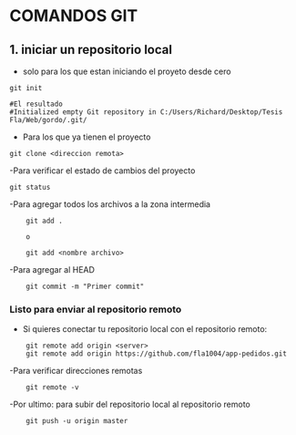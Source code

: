 # COMANDOS GIT

## 1. iniciar un repositorio local

- solo para los que estan iniciando el proyeto desde cero

```
git init

#El resultado 
#Initialized empty Git repository in C:/Users/Richard/Desktop/Tesis Fla/Web/gordo/.git/

```

- Para los que ya tienen el proyecto 

```
git clone <direccion remota>
```

-Para verificar el estado de cambios del proyecto 

```
git status
```

-Para agregar todos los archivos a la zona intermedia

```
    git add . 

    o

    git add <nombre archivo> 
```

-Para agregar al HEAD

```
    git commit -m "Primer commit"
```

### Listo para enviar al repositorio remoto

- Si quieres conectar tu repositorio local con el repositorio remoto:

```
    git remote add origin <server>
    git remote add origin https://github.com/fla1004/app-pedidos.git
```
-Para verificar direcciones remotas 

```
    git remote -v
```

-Por ultimo: para subir del repositorio local al repositorio remoto

```
    git push -u origin master
```

